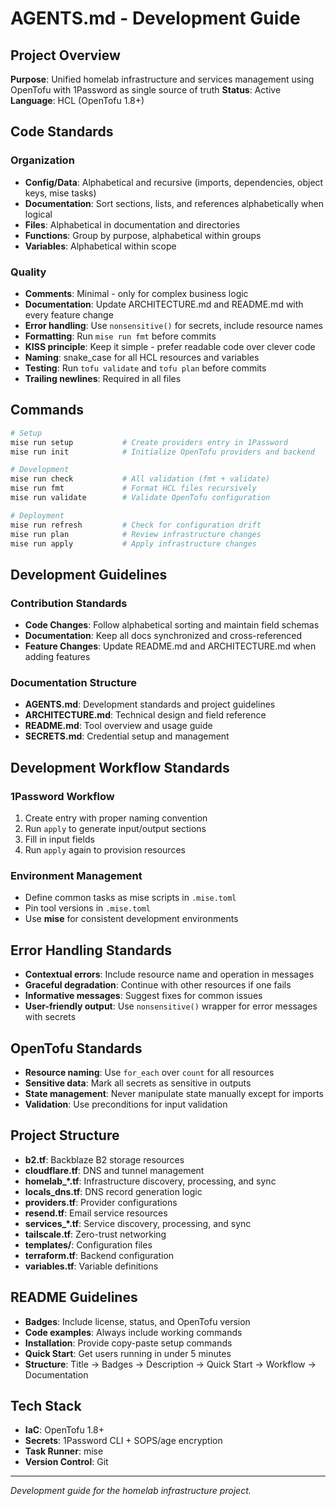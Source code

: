 # AGENTS.md - Development Guide

## Project Overview

**Purpose**: Unified homelab infrastructure and services management using OpenTofu with 1Password as single source of truth
**Status**: Active
**Language**: HCL (OpenTofu 1.8+)

## Code Standards

### Organization
- **Config/Data**: Alphabetical and recursive (imports, dependencies, object keys, mise tasks)
- **Documentation**: Sort sections, lists, and references alphabetically when logical
- **Files**: Alphabetical in documentation and directories
- **Functions**: Group by purpose, alphabetical within groups
- **Variables**: Alphabetical within scope

### Quality
- **Comments**: Minimal - only for complex business logic
- **Documentation**: Update ARCHITECTURE.md and README.md with every feature change
- **Error handling**: Use `nonsensitive()` for secrets, include resource names
- **Formatting**: Run `mise run fmt` before commits
- **KISS principle**: Keep it simple - prefer readable code over clever code
- **Naming**: snake_case for all HCL resources and variables
- **Testing**: Run `tofu validate` and `tofu plan` before commits
- **Trailing newlines**: Required in all files

## Commands

```bash
# Setup
mise run setup           # Create providers entry in 1Password
mise run init            # Initialize OpenTofu providers and backend

# Development
mise run check           # All validation (fmt + validate)
mise run fmt             # Format HCL files recursively
mise run validate        # Validate OpenTofu configuration

# Deployment
mise run refresh         # Check for configuration drift
mise run plan            # Review infrastructure changes
mise run apply           # Apply infrastructure changes
```

## Development Guidelines

### Contribution Standards
- **Code Changes**: Follow alphabetical sorting and maintain field schemas
- **Documentation**: Keep all docs synchronized and cross-referenced
- **Feature Changes**: Update README.md and ARCHITECTURE.md when adding features

### Documentation Structure
- **AGENTS.md**: Development standards and project guidelines
- **ARCHITECTURE.md**: Technical design and field reference
- **README.md**: Tool overview and usage guide
- **SECRETS.md**: Credential setup and management

## Development Workflow Standards

### 1Password Workflow
1. Create entry with proper naming convention
2. Run `apply` to generate input/output sections
3. Fill in input fields
4. Run `apply` again to provision resources

### Environment Management
- Define common tasks as mise scripts in `.mise.toml`
- Pin tool versions in `.mise.toml`
- Use **mise** for consistent development environments

## Error Handling Standards

- **Contextual errors**: Include resource name and operation in messages
- **Graceful degradation**: Continue with other resources if one fails
- **Informative messages**: Suggest fixes for common issues
- **User-friendly output**: Use `nonsensitive()` wrapper for error messages with secrets

## OpenTofu Standards

- **Resource naming**: Use `for_each` over `count` for all resources
- **Sensitive data**: Mark all secrets as sensitive in outputs
- **State management**: Never manipulate state manually except for imports
- **Validation**: Use preconditions for input validation

## Project Structure

- **b2.tf**: Backblaze B2 storage resources
- **cloudflare.tf**: DNS and tunnel management
- **homelab_*.tf**: Infrastructure discovery, processing, and sync
- **locals_dns.tf**: DNS record generation logic
- **providers.tf**: Provider configurations
- **resend.tf**: Email service resources
- **services_*.tf**: Service discovery, processing, and sync
- **tailscale.tf**: Zero-trust networking
- **templates/**: Configuration files
- **terraform.tf**: Backend configuration
- **variables.tf**: Variable definitions

## README Guidelines

- **Badges**: Include license, status, and OpenTofu version
- **Code examples**: Always include working commands
- **Installation**: Provide copy-paste setup commands
- **Quick Start**: Get users running in under 5 minutes
- **Structure**: Title → Badges → Description → Quick Start → Workflow → Documentation

## Tech Stack

- **IaC**: OpenTofu 1.8+
- **Secrets**: 1Password CLI + SOPS/age encryption
- **Task Runner**: mise
- **Version Control**: Git

---

*Development guide for the homelab infrastructure project.*
